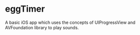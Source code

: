 # eggTimer
A basic iOS app which uses the concepts of UIProgressView and AVFoundation library to play sounds.
